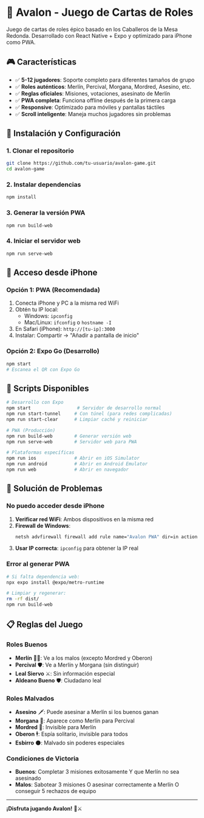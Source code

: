 # 🏰 Avalon - Juego de Cartas de Roles

Juego de cartas de roles épico basado en los Caballeros de la Mesa Redonda. Desarrollado con React Native + Expo y optimizado para iPhone como PWA.

## 🎮 Características

- ✅ **5-12 jugadores**: Soporte completo para diferentes tamaños de grupo
- ✅ **Roles auténticos**: Merlín, Percival, Morgana, Mordred, Asesino, etc.
- ✅ **Reglas oficiales**: Misiones, votaciones, asesinato de Merlín
- ✅ **PWA completa**: Funciona offline después de la primera carga
- ✅ **Responsive**: Optimizado para móviles y pantallas táctiles
- ✅ **Scroll inteligente**: Maneja muchos jugadores sin problemas

## 🚀 Instalación y Configuración

### 1. Clonar el repositorio
```bash
git clone https://github.com/tu-usuario/avalon-game.git
cd avalon-game
```

### 2. Instalar dependencias
```bash
npm install
```

### 3. Generar la versión PWA
```bash
npm run build-web
```

### 4. Iniciar el servidor web
```bash
npm run serve-web
```

## 📱 Acceso desde iPhone

### Opción 1: PWA (Recomendada)
1. Conecta iPhone y PC a la misma red WiFi
2. Obtén tu IP local:
   - Windows: `ipconfig`
   - Mac/Linux: `ifconfig` o `hostname -I`
3. En Safari (iPhone): `http://[tu-ip]:3000`
4. Instalar: Compartir → "Añadir a pantalla de inicio"

### Opción 2: Expo Go (Desarrollo)
```bash
npm start
# Escanea el QR con Expo Go
```

## 🎯 Scripts Disponibles

```bash
# Desarrollo con Expo
npm start                 # Servidor de desarrollo normal
npm run start-tunnel     # Con túnel (para redes complicadas)
npm run start-clear      # Limpiar caché y reiniciar

# PWA (Producción)
npm run build-web        # Generar versión web
npm run serve-web        # Servidor web para PWA

# Plataformas específicas
npm run ios              # Abrir en iOS Simulator
npm run android          # Abrir en Android Emulator
npm run web              # Abrir en navegador
```

## 🔧 Solución de Problemas

### No puedo acceder desde iPhone
1. **Verificar red WiFi**: Ambos dispositivos en la misma red
2. **Firewall de Windows**:
   ```cmd
   netsh advfirewall firewall add rule name="Avalon PWA" dir=in action=allow protocol=TCP localport=3000
   ```
3. **Usar IP correcta**: `ipconfig` para obtener la IP real

### Error al generar PWA
```bash
# Si falta dependencia web:
npx expo install @expo/metro-runtime

# Limpiar y regenerar:
rm -rf dist/
npm run build-web
```

## 📋 Reglas del Juego

### Roles Buenos
- **Merlín** 🧙‍♂️: Ve a los malos (excepto Mordred y Oberon)
- **Percival** 🛡️: Ve a Merlín y Morgana (sin distinguir)
- **Leal Siervo** ⚔️: Sin información especial
- **Aldeano Bueno** 🛡️: Ciudadano leal

### Roles Malvados
- **Asesino** 🗡️: Puede asesinar a Merlín si los buenos ganan
- **Morgana** 🔮: Aparece como Merlín para Percival
- **Mordred** 👑: Invisible para Merlín
- **Oberon** 🕴️: Espía solitario, invisible para todos
- **Esbirro** 🌑: Malvado sin poderes especiales

### Condiciones de Victoria
- **Buenos**: Completar 3 misiones exitosamente Y que Merlín no sea asesinado
- **Malos**: Sabotear 3 misiones O asesinar correctamente a Merlín O conseguir 5 rechazos de equipo

---

**¡Disfruta jugando Avalon!** 🏰⚔️
